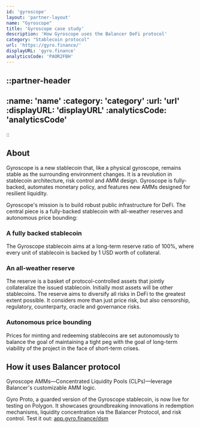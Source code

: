 ```yaml
---
id: 'gyroscope'
layout: 'partner-layout'
name: "Gyroscope"
title: 'Gyroscope case study'
description: 'How Gyroscope uses the Balancer DeFi protocol'
category: "Stablecoin protocol"
url: 'https://gyro.finance/'
displayURL: 'gyro.finance'
analyticsCode: 'PAOR2FBH'
---
```


::partner-header
---
:name: 'name'
:category: 'category'
:url: 'url'
:displayURL: 'displayURL'
:analyticsCode: 'analyticsCode'
---
::

## About

Gyroscope is a new stablecoin that, like a physical gyroscope, remains stable as the surrounding environment changes. It is a revolution in stablecoin architecture, risk control and AMM design. Gyroscope is fully-backed, automates monetary policy, and features new AMMs designed for resilient liquidity.

Gyroscope's mission is to build robust public infrastructure for DeFi. The central piece is a fully-backed stablecoin with all-weather reserves and autonomous price bounding:
### A fully backed stablecoin
The Gyroscope stablecoin aims at a long-term reserve ratio of 100%, where every unit of stablecoin is backed by 1 USD worth of collateral. 
### An all-weather reserve
The reserve is a basket of protocol-controlled assets that jointly collateralize the issued stablecoin. Initially most assets will be other stablecoins. The reserve aims to diversify all risks in DeFi to the greatest extent possible. It considers more than just price risk, but also censorship, regulatory, counterparty, oracle and governance risks. 
### Autonomous price bounding 
Prices for minting and redeeming stablecoins are set autonomously to balance the goal of maintaining a tight peg with the goal of long-term viability of the project in the face of short-term crises.

## How it uses Balancer protocol

Gyroscope AMMs—Concentrated Liquidity Pools (CLPs)—leverage Balancer's customizable AMM logic.

Gyro Proto, a guarded version of the Gyroscope stablecoin, is now live for testing on Polygon. It showcases groundbreaking innovations in redemption mechanisms, liquidity concentration via the Balancer Protocol, and risk control. Test it out: [app.gyro.finance/dsm](https://app.gyro.finance/dsm)